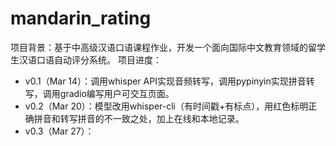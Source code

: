 # mandarin_rating
项目背景：基于中高级汉语口语课程作业，开发一个面向国际中文教育领域的留学生汉语口语自动评分系统。
项目进度：
- v0.1（Mar 14）：调用whisper API实现音频转写，调用pypinyin实现拼音转写，调用gradio编写用户可交互页面。
- v0.2（Mar 20）：模型改用whisper-cli（有时间戳+有标点），用红色标明正确拼音和转写拼音的不一致之处，加上在线和本地记录。
- v0.3（Mar 27）：
